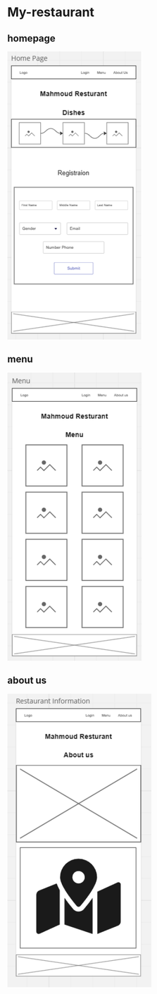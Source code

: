 # My-restaurant

## homepage
![Homepage](wireframe%20images/HomePage.png)

## menu
![Menu](wireframe%20images/Menu.png)

## about us
![About us](wireframe%20images/AboutUs.png)
